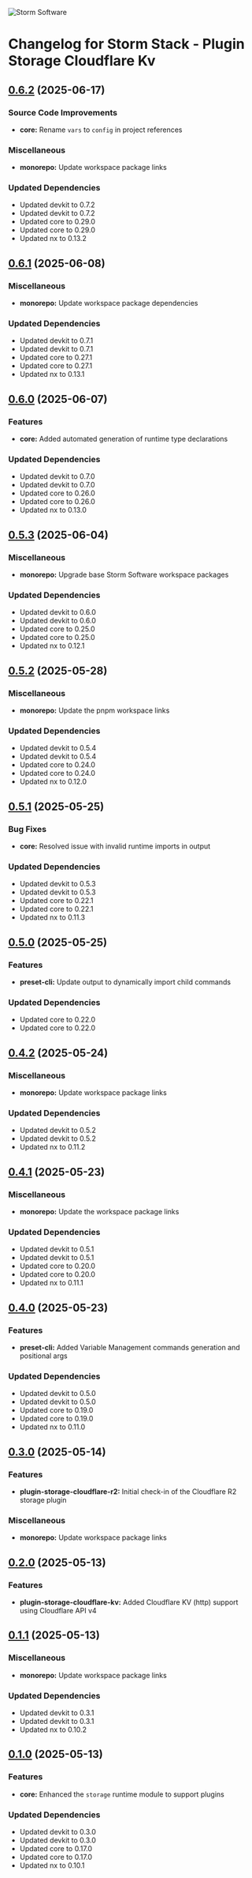 ![Storm Software](https://public.storm-cdn.com/brand-banner.png)

# Changelog for Storm Stack - Plugin Storage Cloudflare Kv

## [0.6.2](https://github.com/storm-software/storm-stack/releases/tag/plugin-storage-cloudflare-kv%400.6.2) (2025-06-17)

### Source Code Improvements

- **core:** Rename `vars` to `config` in project references

### Miscellaneous

- **monorepo:** Update workspace package links

### Updated Dependencies

- Updated devkit to 0.7.2
- Updated devkit to 0.7.2
- Updated core to 0.29.0
- Updated core to 0.29.0
- Updated nx to 0.13.2

## [0.6.1](https://github.com/storm-software/storm-stack/releases/tag/plugin-storage-cloudflare-kv%400.6.1) (2025-06-08)

### Miscellaneous

- **monorepo:** Update workspace package dependencies

### Updated Dependencies

- Updated devkit to 0.7.1
- Updated devkit to 0.7.1
- Updated core to 0.27.1
- Updated core to 0.27.1
- Updated nx to 0.13.1

## [0.6.0](https://github.com/storm-software/storm-stack/releases/tag/plugin-storage-cloudflare-kv%400.6.0) (2025-06-07)

### Features

- **core:** Added automated generation of runtime type declarations

### Updated Dependencies

- Updated devkit to 0.7.0
- Updated devkit to 0.7.0
- Updated core to 0.26.0
- Updated core to 0.26.0
- Updated nx to 0.13.0

## [0.5.3](https://github.com/storm-software/storm-stack/releases/tag/plugin-storage-cloudflare-kv%400.5.3) (2025-06-04)

### Miscellaneous

- **monorepo:** Upgrade base Storm Software workspace packages

### Updated Dependencies

- Updated devkit to 0.6.0
- Updated devkit to 0.6.0
- Updated core to 0.25.0
- Updated core to 0.25.0
- Updated nx to 0.12.1

## [0.5.2](https://github.com/storm-software/storm-stack/releases/tag/plugin-storage-cloudflare-kv%400.5.2) (2025-05-28)

### Miscellaneous

- **monorepo:** Update the pnpm workspace links

### Updated Dependencies

- Updated devkit to 0.5.4
- Updated devkit to 0.5.4
- Updated core to 0.24.0
- Updated core to 0.24.0
- Updated nx to 0.12.0

## [0.5.1](https://github.com/storm-software/storm-stack/releases/tag/plugin-storage-cloudflare-kv%400.5.1) (2025-05-25)

### Bug Fixes

- **core:** Resolved issue with invalid runtime imports in output

### Updated Dependencies

- Updated devkit to 0.5.3
- Updated devkit to 0.5.3
- Updated core to 0.22.1
- Updated core to 0.22.1
- Updated nx to 0.11.3

## [0.5.0](https://github.com/storm-software/storm-stack/releases/tag/plugin-storage-cloudflare-kv%400.5.0) (2025-05-25)

### Features

- **preset-cli:** Update output to dynamically import child commands

### Updated Dependencies

- Updated core to 0.22.0
- Updated core to 0.22.0

## [0.4.2](https://github.com/storm-software/storm-stack/releases/tag/plugin-storage-cloudflare-kv%400.4.2) (2025-05-24)

### Miscellaneous

- **monorepo:** Update workspace package links

### Updated Dependencies

- Updated devkit to 0.5.2
- Updated devkit to 0.5.2
- Updated nx to 0.11.2

## [0.4.1](https://github.com/storm-software/storm-stack/releases/tag/plugin-storage-cloudflare-kv%400.4.1) (2025-05-23)

### Miscellaneous

- **monorepo:** Update the workspace package links

### Updated Dependencies

- Updated devkit to 0.5.1
- Updated devkit to 0.5.1
- Updated core to 0.20.0
- Updated core to 0.20.0
- Updated nx to 0.11.1

## [0.4.0](https://github.com/storm-software/storm-stack/releases/tag/plugin-storage-cloudflare-kv%400.4.0) (2025-05-23)

### Features

- **preset-cli:** Added Variable Management commands generation and positional
  args

### Updated Dependencies

- Updated devkit to 0.5.0
- Updated devkit to 0.5.0
- Updated core to 0.19.0
- Updated core to 0.19.0
- Updated nx to 0.11.0

## [0.3.0](https://github.com/storm-software/storm-stack/releases/tag/plugin-storage-cloudflare-kv%400.3.0) (2025-05-14)

### Features

- **plugin-storage-cloudflare-r2:** Initial check-in of the Cloudflare R2
  storage plugin

### Miscellaneous

- **monorepo:** Update workspace package links

## [0.2.0](https://github.com/storm-software/storm-stack/releases/tag/plugin-storage-cloudflare-kv%400.2.0) (2025-05-13)

### Features

- **plugin-storage-cloudflare-kv:** Added Cloudflare KV (http) support using
  Cloudflare API v4

## [0.1.1](https://github.com/storm-software/storm-stack/releases/tag/plugin-storage-cloudflare-kv%400.1.1) (2025-05-13)

### Miscellaneous

- **monorepo:** Update workspace package links

### Updated Dependencies

- Updated devkit to 0.3.1
- Updated devkit to 0.3.1
- Updated nx to 0.10.2

## [0.1.0](https://github.com/storm-software/storm-stack/releases/tag/plugin-storage-cloudflare-kv%400.1.0) (2025-05-13)

### Features

- **core:** Enhanced the `storage` runtime module to support plugins

### Updated Dependencies

- Updated devkit to 0.3.0
- Updated devkit to 0.3.0
- Updated core to 0.17.0
- Updated core to 0.17.0
- Updated nx to 0.10.1
